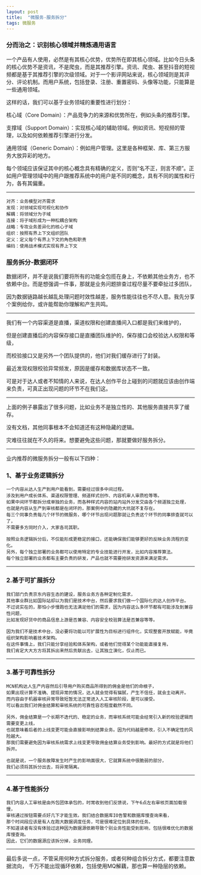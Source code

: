 ```yaml
---
layout: post
title:  "微服务-服务拆分"
tags: 微服务
---
```


### 分而治之：识别核心领域并精炼通用语言

一个产品有人使用，必然是有其核心优势，优势所在即其核心领域。比如今日头条的核心优势不是资讯，不是爬虫，而是其推荐引擎。资讯、爬虫、甚至抖音的短视频都是基于其推荐引擎的次级领域。对于一个影评网站来说，核心领域则是其评分、评论机制。而用户系统，包括登录、注册、重置密码、头像等功能，只能算是一些通用领域。

这样的话，我们可以基于业务领域的重要性进行划分：

  核心域（Core Domain）：产品竞争力的来源和优势所在，例如头条的推荐引擎。

  支撑域（Support Domain）：实现核心域的辅助领域。例如资讯、短视频的管理，以及如何依赖推荐引擎进行分发。

  通用领域（Generic Domain）：例如用户管理。这里是各种框架、库、第三方服务大放异彩的地方。

每个领域应该保证其中的核心概念具有精确的定义，否则“名不正，则言不顺”。正如用户管理领域中的用户跟推荐系统中的用户是不同的概念，具有不同的属性和行为，各有其偏重。

---

    对齐：业务模型对齐需求
    发现：对领域实现可视化和协作
    解耦：将领域分为子域
    连接：将子域形成为一种松耦合架构
    战略：专攻业务差异化的核心子域
    组织：按照有界上下文组织团队
    定义：定义每个有界上下文的角色和职责
    编码：使用战术模式实现有界上下文
    
### 服务拆分-数据闭环

数据闭环，并不是说我们要将所有的功能全包揽在身上，不依赖其他业务方，也不依赖中台。而是想强调一件事，那就是业务问题排查过程尽量不要牵扯过多团队，

因为数据链路越长越乱处理问题时效性越差，服务性能往往也不尽人意。我先分享个案例给你，或许能帮助你理解和产生共鸣。

---

我们有一个内容渠道是直播，渠道权限和创建直播间入口都是我们来维护的，

但是创建直播后的内容保存接口是直播团队维护的，保存接口会校验达人权限和等级，

而校验接口又是另外一个团队提供的，他们对我们缓存进行了封装。

最近发现权限校验异常频发，原因是缓存和数据库状态不一致。

可是对于达人或者不知情的人来说，在达人创作平台上碰到的问题就应该由创作端来负责，可真正出现问题的环节不在我们这。

---

上面的例子暴露出了很多问题，比如业务不是独立性的、其他服务直接共享了缓存。

没有文档，其他同事根本不会知道还有这种隐藏的逻辑。

灾难往往就在不久的将来。想要避免这些问题，那就要做好服务拆分。

---

业内推荐的微服务拆分一般有以下四种：

### 1、基于业务逻辑拆分

    一个内容从达人生产到用户能看到，需要经过很多中间过程。
    涉及到用户成长体系、渠道权限管理、频道样式创作、内容机审人审质检等等。
    如果中间环节都拆分成单独的业务，而各种样式内容的站内站外分发交由各个频道独立处理，
    也就是内容从生产到审核都是在闭环的，那案例中的隐藏的大坑就不复存在。
    每三个同事负责每几个环节的微服务，哪个环节出现问题那就让负责这个环节的同事排查就可以了，
    不需要多方同时介入，大家各司其职。
    
    按照业务逻辑拆分后，不仅能形成更稳定的接口，还能确保我们能够更好的反映业务流程的变化。
    另外，每个独立部署的业务都可以使用特定的专业技能进行开发，比如内容推荐算法。
    每个独立部署的业务都有主要负责的研发，产品也就不需要抢研发资源来满足需求。

---

### 2.基于可扩展拆分
    
    我们部门负责京东内容生态的建设，服务业务方各种定制化需求，
    其他事业群比如国际站却以为我们是技术中台，然后要求我们做一个国际化的达人创作平台。
    不过说实在的，那怕小步慢跑也无法满足他们的需求，因为内容这么多环节都有可能涉及到兼容性问题，
    比如发现好货中的商品信息上游是否兼容、内容安全校验算法是否兼容等等。
    
    因为我们不是技术中台，没必要将功能以可扩展性为目标进行组件化，实现整套开放赋能，毕竟组织架构影响着技术架构。
    在这件事情上，我们只能分享经验和体系架构，或者他们觉得某个功能能直接复用，
    我们肯定大大方方将其拆出来然后贡献出去，让其独立演化，仅止而已。

---

### 3.基于可靠性拆分

    MCN机构达人生产内容然后引导用户购买商品所得到的佣金是他们的命根子，
    如果出现计算不准确、提现异常的情况，达人就会觉得有猫腻，产生不信任，就会主动离开。
    而内容由于机器审核异常导致短暂无法正常进入人工审核阶段，是可以接受。
    可以看出我们对佣金结算和审核系统的可靠性容忍程度截然不同。
    
    另外，佣金结算是一个长期不迭代的、稳定的业务，而审核系统可能会经常引入新的校验逻辑而需要变更上线，
    也就意味着后者的上线变更可能会直接影响到结算业务。因为代码越是修改，引入不确定性的风险越大。
    那我们需要避免因为审核系统需求上线变更导致佣金结算业务受到影响。最好的方式就是将他们拆开。
    
    也就是说，一个服务故障发生时产生的影响面很大，它就算系统中很脆弱的部分，
    我们必须将其拆分出去，将异常隔离。

---

### 4.基于性能拆分

    我们内容人工审核是由外包团体承包的，时常收到他们反馈说，下午6点左右审核页面加载很慢，
    审核通过按钮需要点好几下才能生效。我们结合数据库IO告警和数据库慢查询来看，
    那个时间段应该是有人在跑大数据调度任务，可是很难定位到具体的任务。
    不知道读者有没有体验过这种因为数据源依赖导致个别业务性能受到影响，包括很难优化的数据库慢查询。
    因此，它们的数据源应该拆分掉，业务同理。
    

---


最后多说一点，不管采用何种方式拆分服务，或者何种组合拆分方式，都要注意数据流向，
千万不能出现循环依赖，包括使用MQ解藕，那也算一种隐层的依赖。